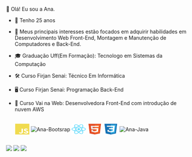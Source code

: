 👋 Olá! Eu sou a Ana.

- 🎂 Tenho 25 anos
- 👀 Meus principais interesses estão focados em adquirir habilidades em Desenvolvimento Web Front-End, Montagem e Manutenção de Computadores e Back-End.
- 🎓 Graduação Uff(Em Formação): Tecnologo em Sistemas da Computação
- 🛠️ Curso Firjan Senai: Técnico Em Informática
- 🖥️ Curso Firjan Senai: Programação Back-End
- 🎨 Curso Vai na Web: Desenvolvedora Front-End com introdução de nuvem AWS

  <div style="display: inline_block"><br>
  <img align="center" alt="Ana-Js" height="30" width="40" src="https://raw.githubusercontent.com/devicons/devicon/master/icons/javascript/javascript-plain.svg">
  <img align="center" alt="Ana-Bootsrap" height="30" width="40" src="https://cdn.jsdelivr.net/gh/devicons/devicon@latest/icons/bootstrap/bootstrap-original.svg">
  <img align="center" alt="Ana-React" height="30" width="40" src="https://raw.githubusercontent.com/devicons/devicon/master/icons/react/react-original.svg">
  <img align="center" alt="Ana-HTML" height="30" width="40" src="https://raw.githubusercontent.com/devicons/devicon/master/icons/html5/html5-original.svg">
  <img align="center" alt="Ana-CSS" height="30" width="40" src="https://raw.githubusercontent.com/devicons/devicon/master/icons/css3/css3-original.svg">
  <img align="center" alt="Ana-Java" height="30" width="40" src="https://cdn.jsdelivr.net/gh/devicons/devicon@latest/icons/java/java-original.svg">
</div>
  

  ##
 
<div> 
  <a href="https://www.instagram.com/sweetieab/" target="_blank"><img src="https://img.shields.io/badge/-Instagram-%23E4405F?style=for-the-badge&logo=instagram&logoColor=white" target="_blank"></a>
  <a href = "mailto:anabeatrizgomes3@gmail.com"><img src="https://img.shields.io/badge/-Gmail-%23333?style=for-the-badge&logo=gmail&logoColor=white" target="_blank"></a>
  <a href="https://www.linkedin.com/in/ana-beatriz-gomes-62b52070/" target="_blank"><img src="https://img.shields.io/badge/-LinkedIn-%230077B5?style=for-the-badge&logo=linkedin&logoColor=white" target="_blank"></a> 
  
</div>



